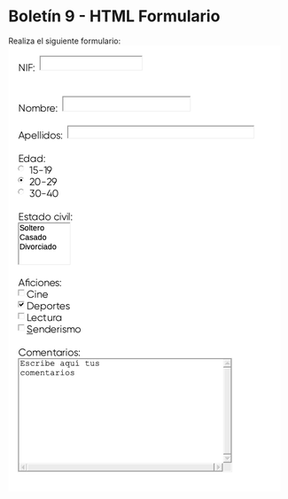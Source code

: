 # Boletín 9 - HTML Formulario

Realiza el siguiente formulario:
![Imagen a realiazar](/image/Captura%20de%20pantalla%202021-11-30%20a%20las%2021.15.08.png)